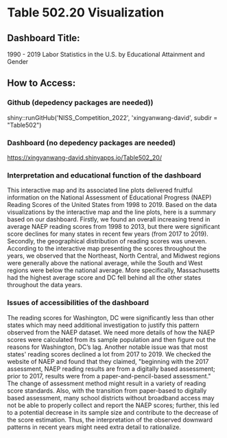 # Table 502.20 Visualization

## Dashboard Title: 

1990 - 2019 Labor Statistics in the U.S. by Educational Attainment and Gender


## How to Access:
### Github (depedency packages are needed))
shiny::runGitHub('NISS_Competition_2022', 'xingyanwang-david', subdir = "Table502")

### Dashboard (no depedency packages are needed)
https://xingyanwang-david.shinyapps.io/Table502_20/


### Interpretation and educational function of the dashboard

This interactive map and its associated line plots delivered fruitful information on the National Assessment of Educational Progress (NAEP) Reading Scores of the United States from 1998 to 2019. Based on the data visualizations by the interactive map and the line plots, here is a summary based on our dashboard. Firstly, we found an overall increasing trend in average NAEP reading scores from 1998 to 2013, but there were significant score declines for many states in recent few years (from 2017 to 2019). Secondly, the geographical distribution of reading scores was uneven. According to the interactive map presenting the scores throughout the years, we observed that the Northeast, North Central, and Midwest regions were generally above the national average, while the South and West regions were below the national average. More specifically, Massachusetts had the highest average score and DC fell behind all the other states throughout the data years.

### Issues of accessibilities of the dashboard

The reading scores for Washington, DC were significantly less than other states which may need additional investigation to justify this pattern observed from the NAEP dataset. We need more details of how the NAEP scores were calculated from its sample population and then figure out the reasons for Washington, DC’s lag. Another notable issue was that most states' reading scores declined a lot from 2017 to 2019. We checked the website of NAEP and found that they claimed, "beginning with the 2017 assessment, NAEP reading results are from a digitally based assessment; prior to 2017, results were from a paper-and-pencil-based assessment." The change of assessment method might result in a variety of reading score standards. Also, with the transition from paper-based to digitally based assessment, many school districts without broadband access may not be able to properly collect and report the NAEP scores; further, this led to a potential decrease in its sample size and contribute to the decrease of the score estimation. Thus, the interpretation of the observed downward patterns in recent years might need extra detail to rationalize.
